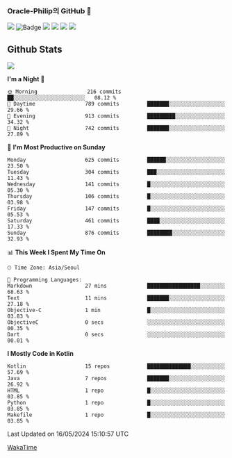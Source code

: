 ### Oracle-Philip의 GitHub 👋

<img src="https://img.shields.io/badge/ -Kotlin-black?style=flat-square&logo=Kotlin&logoColor=#7F52FF"/></a>
![Badge](http://img.shields.io/badge/-Java-black?style=flat-square)
<img src="https://img.shields.io/badge/ -JavaScript-black?style=flat-square&logo=JavaScript&logoColor=#3DDC84"/></a>
<img src="https://img.shields.io/badge/ -Python-black?style=flat-square&logo=Python&logoColor=#3DDC84"/></a>
<img src="https://img.shields.io/badge/ -Android-black?style=flat-square&logo=Android&logoColor=#3DDC84"/></a>
<img src="https://img.shields.io/badge/ -BLE-black?style=flat-square&logo=Bluetooth&logoColor=#0082FC"/></a>

<!--
<img src="https://img.shields.io/badge/ -STM32F103-black?style=flat-square&logo=STMicroelectronics&logoColor=#03234B"/></a>
<img src="https://img.shields.io/badge/ -Qt-black?style=flat-square&logo=Qt&logoColor=#41CD52"/></a>
-->

<!--
![Badge](http://img.shields.io/badge/-Java-black?style=flat-square)
![Badge](http://img.shields.io/badge/-Koltin-black?style=flat-square)
![Badge](http://img.shields.io/badge/-Dart-black?style=flat-square)
![Badge](http://img.shields.io/badge/-Android-black?style=flat-square)
![Badge](http://img.shields.io/badge/-Flutter-black?style=flat-square)
![Badge](http://img.shields.io/badge/-Firebase-black?style=flat-square)
-->

## Github Stats  
<div align="left"><img src="https://github-readme-stats.vercel.app/api?username=Oracle-Philip&show_icons=true&count_private=true&hide_border=true" align="center" /></div>


<!--START_SECTION:waka-->
**I'm a Night 🦉** 

```text
🌞 Morning                216 commits         ██░░░░░░░░░░░░░░░░░░░░░░░   08.12 % 
🌆 Daytime                789 commits         ███████░░░░░░░░░░░░░░░░░░   29.66 % 
🌃 Evening                913 commits         █████████░░░░░░░░░░░░░░░░   34.32 % 
🌙 Night                  742 commits         ███████░░░░░░░░░░░░░░░░░░   27.89 % 
```
📅 **I'm Most Productive on Sunday** 

```text
Monday                   625 commits         ██████░░░░░░░░░░░░░░░░░░░   23.50 % 
Tuesday                  304 commits         ███░░░░░░░░░░░░░░░░░░░░░░   11.43 % 
Wednesday                141 commits         █░░░░░░░░░░░░░░░░░░░░░░░░   05.30 % 
Thursday                 106 commits         █░░░░░░░░░░░░░░░░░░░░░░░░   03.98 % 
Friday                   147 commits         █░░░░░░░░░░░░░░░░░░░░░░░░   05.53 % 
Saturday                 461 commits         ████░░░░░░░░░░░░░░░░░░░░░   17.33 % 
Sunday                   876 commits         ████████░░░░░░░░░░░░░░░░░   32.93 % 
```


📊 **This Week I Spent My Time On** 

```text
🕑︎ Time Zone: Asia/Seoul

💬 Programming Languages: 
Markdown                 27 mins             █████████████████░░░░░░░░   68.63 % 
Text                     11 mins             ███████░░░░░░░░░░░░░░░░░░   27.18 % 
Objective-C              1 min               █░░░░░░░░░░░░░░░░░░░░░░░░   03.83 % 
ObjectiveC               0 secs              ░░░░░░░░░░░░░░░░░░░░░░░░░   00.35 % 
Dart                     0 secs              ░░░░░░░░░░░░░░░░░░░░░░░░░   00.01 % 
```

**I Mostly Code in Kotlin** 

```text
Kotlin                   15 repos            ██████████████░░░░░░░░░░░   57.69 % 
Java                     7 repos             ███████░░░░░░░░░░░░░░░░░░   26.92 % 
HTML                     1 repo              █░░░░░░░░░░░░░░░░░░░░░░░░   03.85 % 
Python                   1 repo              █░░░░░░░░░░░░░░░░░░░░░░░░   03.85 % 
Makefile                 1 repo              █░░░░░░░░░░░░░░░░░░░░░░░░   03.85 % 
```




 Last Updated on 16/05/2024 15:10:57 UTC
<!--END_SECTION:waka-->


<!--
**Oracle-Philip/Oracle-Philip** is a ✨ _special_ ✨ repository because its `README.md` (this file) appears on your GitHub profile.

Here are some ideas to get you started:

- 🔭 I’m currently working on ...
- 🌱 I’m currently learning ...
- 👯 I’m looking to collaborate on ...
- 🤔 I’m looking for help with ...
- 💬 Ask me about ...
- 📫 How to reach me: ...
- 😄 Pronouns: ...
- ⚡ Fun fact: ...
-->


[WakaTime](https://wakatime.com/dashboard)
